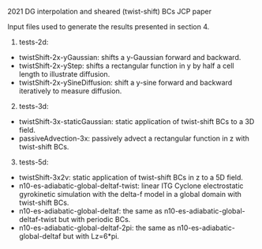 2021 DG interpolation and sheared (twist-shift) BCs JCP paper

Input files used to generate the results presented in section 4.

1. tests-2d:
  - twistShift-2x-yGaussian: shifts a y-Gaussian forward and backward.
  - twistShift-2x-yStep: shifts a rectangular function in y by half a cell
    length to illustrate diffusion.
  - twistShift-2x-ySineDiffusion: shift a y-sine forward and backward
    iteratively to measure diffusion.
2. tests-3d:
  - twistShift-3x-staticGaussian: static application of twist-shift BCs to a 3D
    field.
  - passiveAdvection-3x: passively advect a rectangular function in z with
    twist-shift BCs.
3. tests-5d:
  - twistShift-3x2v: static application of twist-shift BCs in z to a 5D field.
  - n10-es-adiabatic-global-deltaf-twist: linear ITG Cyclone electrostatic
    gyrokinetic simulation with the delta-f model in a global domain with twist-shift BCs.
  - n10-es-adiabatic-global-deltaf: the same as
    n10-es-adiabatic-global-deltaf-twist but with periodic BCs.
  - n10-es-adiabatic-global-deltaf-2pi: the same as
    n10-es-adiabatic-global-deltaf but with Lz=6*pi.
